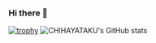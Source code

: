 ### Hi there 👋

<!--
**CHIHAYATAKU/CHIHAYATAKU** is a ✨ _special_ ✨ repository because its `README.md` (this file) appears on your GitHub profile.

Here are some ideas to get you started:
- 🔭 I’m currently working on ...
- 🌱 I’m currently learning ...
- 👯 I’m looking to collaborate on ...
- 🤔 I’m looking for help with ...
- 💬 Ask me about ...
- 📫 How to reach me: ...
- 😄 Pronouns: ...
- ⚡ Fun fact: ...
-->
[![trophy](https://github-profile-trophy.vercel.app/?username=CHIHAYATAKU&theme=onedark)](https://github-profile-trophy.vercel.app/?username=ryo-ma&theme=tokyonight)
![CHIHAYATAKU's GitHub stats](https://github-readme-stats.vercel.app/api?username=CHIHAYATAKU&show_icons=true&theme=radical)

